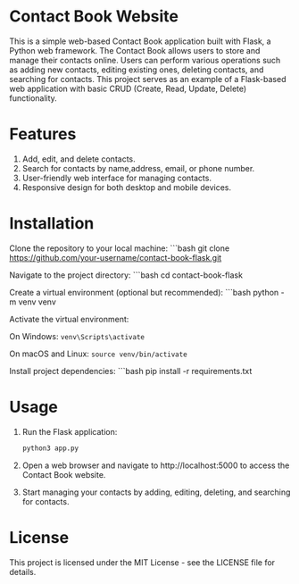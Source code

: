 # Contact Book Website 
This is a simple web-based Contact Book application built with Flask, a Python web framework. The Contact Book allows users to store and manage their contacts online. Users can perform various operations such as adding new contacts, editing existing ones, deleting contacts, and searching for contacts. This project serves as an example of a Flask-based web application with basic CRUD (Create, Read, Update, Delete) functionality.

# Features
1. Add, edit, and delete contacts.
2. Search for contacts by name,address, email, or phone number.
3. User-friendly web interface for managing contacts.
4. Responsive design for both desktop and mobile devices.

# Installation
Clone the repository to your local machine:
    ```bash
    git clone https://github.com/your-username/contact-book-flask.git

Navigate to the project directory:
    ```bash
    cd contact-book-flask

Create a virtual environment (optional but recommended):
    ```bash
    python -m venv venv

Activate the virtual environment:

On Windows:
    ```
    venv\Scripts\activate
    ```

On macOS and Linux:
    ```
    source venv/bin/activate
    ```

Install project dependencies:
    ```bash
    pip install -r requirements.txt

# Usage
1. Run the Flask application:
    ```bash
    python3 app.py
2. Open a web browser and navigate to http://localhost:5000 to access the Contact Book website.

3. Start managing your contacts by adding, editing, deleting, and searching for contacts.

# License
This project is licensed under the MIT License - see the LICENSE file for details.